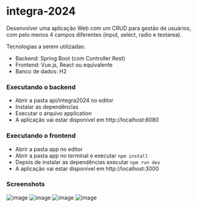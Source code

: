 # integra-2024

Desenvolver uma aplicação Web com um CRUD para gestão de usuários, com pelo menos 4 campos diferentes (input, select, radio e textarea).

Tecnologias a serem utilizadas:
- Backend: Spring Boot (com Controller Rest)
- Frontend: Vue.js, React ou equivalente
- Banco de dados: H2

### Executando o backend
- Abrir a pasta api/integra2024 no editor
- Instalar as dependências
- Executar o arquivo application
- A aplicação vai estar disponível em http://localhost:8080

### Executando o frontend
- Abrir a pasta app no editor
- Abrir a pasta app no terminal e executar `npm install`
- Depois de instalar as dependências executar `npm run dev`
- A aplicação vai estar disponível em http://localhost:3000

### Screenshots
![image](https://github.com/lrhernandes/integra-2024/assets/50340792/7f8e69cf-2e1b-4704-bb9d-1c46928a7fae)
![image](https://github.com/lrhernandes/integra-2024/assets/50340792/71cb89eb-e194-4391-9832-7b0c0458eca6)
![image](https://github.com/lrhernandes/integra-2024/assets/50340792/089a18e3-3144-4def-8210-199204493a9c)
![image](https://github.com/lrhernandes/integra-2024/assets/50340792/b8f85967-6d0c-44da-8053-06d751efdd8e)




